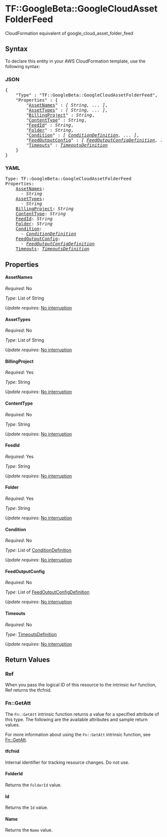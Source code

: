 # TF::GoogleBeta::GoogleCloudAssetFolderFeed

CloudFormation equivalent of google_cloud_asset_folder_feed

## Syntax

To declare this entity in your AWS CloudFormation template, use the following syntax:

### JSON

<pre>
{
    "Type" : "TF::GoogleBeta::GoogleCloudAssetFolderFeed",
    "Properties" : {
        "<a href="#assetnames" title="AssetNames">AssetNames</a>" : <i>[ String, ... ]</i>,
        "<a href="#assettypes" title="AssetTypes">AssetTypes</a>" : <i>[ String, ... ]</i>,
        "<a href="#billingproject" title="BillingProject">BillingProject</a>" : <i>String</i>,
        "<a href="#contenttype" title="ContentType">ContentType</a>" : <i>String</i>,
        "<a href="#feedid" title="FeedId">FeedId</a>" : <i>String</i>,
        "<a href="#folder" title="Folder">Folder</a>" : <i>String</i>,
        "<a href="#condition" title="Condition">Condition</a>" : <i>[ <a href="conditiondefinition.md">ConditionDefinition</a>, ... ]</i>,
        "<a href="#feedoutputconfig" title="FeedOutputConfig">FeedOutputConfig</a>" : <i>[ <a href="feedoutputconfigdefinition.md">FeedOutputConfigDefinition</a>, ... ]</i>,
        "<a href="#timeouts" title="Timeouts">Timeouts</a>" : <i><a href="timeoutsdefinition.md">TimeoutsDefinition</a></i>
    }
}
</pre>

### YAML

<pre>
Type: TF::GoogleBeta::GoogleCloudAssetFolderFeed
Properties:
    <a href="#assetnames" title="AssetNames">AssetNames</a>: <i>
      - String</i>
    <a href="#assettypes" title="AssetTypes">AssetTypes</a>: <i>
      - String</i>
    <a href="#billingproject" title="BillingProject">BillingProject</a>: <i>String</i>
    <a href="#contenttype" title="ContentType">ContentType</a>: <i>String</i>
    <a href="#feedid" title="FeedId">FeedId</a>: <i>String</i>
    <a href="#folder" title="Folder">Folder</a>: <i>String</i>
    <a href="#condition" title="Condition">Condition</a>: <i>
      - <a href="conditiondefinition.md">ConditionDefinition</a></i>
    <a href="#feedoutputconfig" title="FeedOutputConfig">FeedOutputConfig</a>: <i>
      - <a href="feedoutputconfigdefinition.md">FeedOutputConfigDefinition</a></i>
    <a href="#timeouts" title="Timeouts">Timeouts</a>: <i><a href="timeoutsdefinition.md">TimeoutsDefinition</a></i>
</pre>

## Properties

#### AssetNames

_Required_: No

_Type_: List of String

_Update requires_: [No interruption](https://docs.aws.amazon.com/AWSCloudFormation/latest/UserGuide/using-cfn-updating-stacks-update-behaviors.html#update-no-interrupt)

#### AssetTypes

_Required_: No

_Type_: List of String

_Update requires_: [No interruption](https://docs.aws.amazon.com/AWSCloudFormation/latest/UserGuide/using-cfn-updating-stacks-update-behaviors.html#update-no-interrupt)

#### BillingProject

_Required_: Yes

_Type_: String

_Update requires_: [No interruption](https://docs.aws.amazon.com/AWSCloudFormation/latest/UserGuide/using-cfn-updating-stacks-update-behaviors.html#update-no-interrupt)

#### ContentType

_Required_: No

_Type_: String

_Update requires_: [No interruption](https://docs.aws.amazon.com/AWSCloudFormation/latest/UserGuide/using-cfn-updating-stacks-update-behaviors.html#update-no-interrupt)

#### FeedId

_Required_: Yes

_Type_: String

_Update requires_: [No interruption](https://docs.aws.amazon.com/AWSCloudFormation/latest/UserGuide/using-cfn-updating-stacks-update-behaviors.html#update-no-interrupt)

#### Folder

_Required_: Yes

_Type_: String

_Update requires_: [No interruption](https://docs.aws.amazon.com/AWSCloudFormation/latest/UserGuide/using-cfn-updating-stacks-update-behaviors.html#update-no-interrupt)

#### Condition

_Required_: No

_Type_: List of <a href="conditiondefinition.md">ConditionDefinition</a>

_Update requires_: [No interruption](https://docs.aws.amazon.com/AWSCloudFormation/latest/UserGuide/using-cfn-updating-stacks-update-behaviors.html#update-no-interrupt)

#### FeedOutputConfig

_Required_: No

_Type_: List of <a href="feedoutputconfigdefinition.md">FeedOutputConfigDefinition</a>

_Update requires_: [No interruption](https://docs.aws.amazon.com/AWSCloudFormation/latest/UserGuide/using-cfn-updating-stacks-update-behaviors.html#update-no-interrupt)

#### Timeouts

_Required_: No

_Type_: <a href="timeoutsdefinition.md">TimeoutsDefinition</a>

_Update requires_: [No interruption](https://docs.aws.amazon.com/AWSCloudFormation/latest/UserGuide/using-cfn-updating-stacks-update-behaviors.html#update-no-interrupt)

## Return Values

### Ref

When you pass the logical ID of this resource to the intrinsic `Ref` function, Ref returns the tfcfnid.

### Fn::GetAtt

The `Fn::GetAtt` intrinsic function returns a value for a specified attribute of this type. The following are the available attributes and sample return values.

For more information about using the `Fn::GetAtt` intrinsic function, see [Fn::GetAtt](https://docs.aws.amazon.com/AWSCloudFormation/latest/UserGuide/intrinsic-function-reference-getatt.html).

#### tfcfnid

Internal identifier for tracking resource changes. Do not use.

#### FolderId

Returns the <code>FolderId</code> value.

#### Id

Returns the <code>Id</code> value.

#### Name

Returns the <code>Name</code> value.

